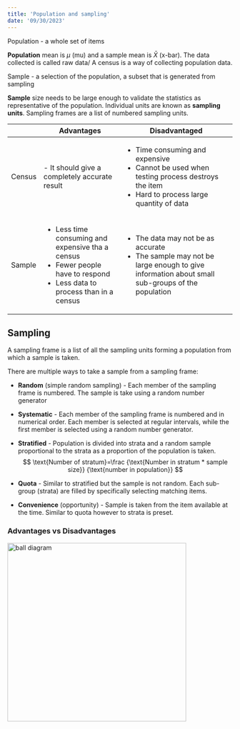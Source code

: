 ```yaml
---
title: 'Population and sampling'
date: '09/30/2023'
---
```



Population - a whole set of items 

**Population** mean is $\mu$ (mu) and a sample mean is $\bar{X}$ (x-bar). The data collected is called raw data/ A census is a way of collecting population data.

Sample - a selection of the population, a subset that is generated from sampling

**Sample** size needs to be large enough to validate the statistics as representative of the population. Individual units are known as **sampling units**. Sampling frames are a list of numbered sampling units.

| |Advantages | Disadvantaged |
|---------------- | --------------- | --------------- |
|Census |- It should give a completely accurate result | <ul><li>Time consuming and expensive</li><li>Cannot be used when testing process destroys the item</li> <li>Hard to process large quantity of data</li></ul> |
| Sample | <ul><li> Less time consuming and expensive tha a census</li> <li>Fewer people have to respond</li> <li>Less data to process than in a census</li></ul>|<ul><li>The data may not be as accurate</li> <li>The sample may not be large enough to give information about small sub-groups of the population</li></ul> |

## Sampling

A sampling frame is a list of all the sampling units forming a population from which a sample is taken.

There are multiple ways to take a sample from a sampling frame:

- __Random__ (simple random sampling) - Each member of the sampling frame is numbered. The sample is take using a random number generator

- __Systematic__ - Each member of the sampling frame is numbered and in numerical order. Each member is selected at regular intervals, while the first member is selected using a random number generator.

- __Stratified__ - Population is divided into strata and a random sample proportional to the strata as a proportion of the population is taken.
$$
\text{Number of stratum}=\frac {\text{Number in stratum * sample size}} {\text{number in population}}
$$

- __Quota__ - Similar to stratified but the sample is not random. Each sub-group (strata) are filled by specifically selecting matching items.
- __Convenience__ (opportunity) - Sample is taken from the item available at the time. Similar to quota however to strata is preset.

### Advantages vs Disadvantages 
<img src="/img/math/1.jpg" alt="ball diagram" width="400"/> 

